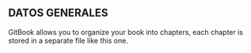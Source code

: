 ## **DATOS GENERALES**

GitBook allows you to organize your book into chapters, each chapter is stored in a separate file like this one.

